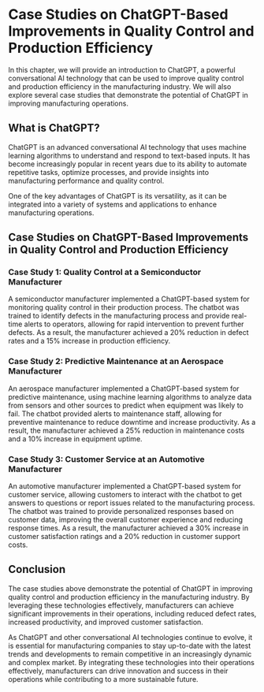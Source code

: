 Case Studies on ChatGPT-Based Improvements in Quality Control and Production Efficiency
===========================================================================================================================

In this chapter, we will provide an introduction to ChatGPT, a powerful conversational AI technology that can be used to improve quality control and production efficiency in the manufacturing industry. We will also explore several case studies that demonstrate the potential of ChatGPT in improving manufacturing operations.

What is ChatGPT?
----------------

ChatGPT is an advanced conversational AI technology that uses machine learning algorithms to understand and respond to text-based inputs. It has become increasingly popular in recent years due to its ability to automate repetitive tasks, optimize processes, and provide insights into manufacturing performance and quality control.

One of the key advantages of ChatGPT is its versatility, as it can be integrated into a variety of systems and applications to enhance manufacturing operations.

Case Studies on ChatGPT-Based Improvements in Quality Control and Production Efficiency
---------------------------------------------------------------------------------------

### Case Study 1: Quality Control at a Semiconductor Manufacturer

A semiconductor manufacturer implemented a ChatGPT-based system for monitoring quality control in their production process. The chatbot was trained to identify defects in the manufacturing process and provide real-time alerts to operators, allowing for rapid intervention to prevent further defects. As a result, the manufacturer achieved a 20% reduction in defect rates and a 15% increase in production efficiency.

### Case Study 2: Predictive Maintenance at an Aerospace Manufacturer

An aerospace manufacturer implemented a ChatGPT-based system for predictive maintenance, using machine learning algorithms to analyze data from sensors and other sources to predict when equipment was likely to fail. The chatbot provided alerts to maintenance staff, allowing for preventive maintenance to reduce downtime and increase productivity. As a result, the manufacturer achieved a 25% reduction in maintenance costs and a 10% increase in equipment uptime.

### Case Study 3: Customer Service at an Automotive Manufacturer

An automotive manufacturer implemented a ChatGPT-based system for customer service, allowing customers to interact with the chatbot to get answers to questions or report issues related to the manufacturing process. The chatbot was trained to provide personalized responses based on customer data, improving the overall customer experience and reducing response times. As a result, the manufacturer achieved a 30% increase in customer satisfaction ratings and a 20% reduction in customer support costs.

Conclusion
----------

The case studies above demonstrate the potential of ChatGPT in improving quality control and production efficiency in the manufacturing industry. By leveraging these technologies effectively, manufacturers can achieve significant improvements in their operations, including reduced defect rates, increased productivity, and improved customer satisfaction.

As ChatGPT and other conversational AI technologies continue to evolve, it is essential for manufacturing companies to stay up-to-date with the latest trends and developments to remain competitive in an increasingly dynamic and complex market. By integrating these technologies into their operations effectively, manufacturers can drive innovation and success in their operations while contributing to a more sustainable future.
